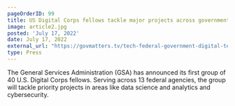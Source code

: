 ```yaml
---
pageOrderID: 99
title: US Digital Corps fellows tackle major projects across government
image: article2.jpg
posted: 'July 17, 2022'
date: July 17, 2022
external_url: "https://govmatters.tv/tech-federal-government-digital-technology-employees-code-data-cyber-computer-gsa-us-digital-corps-general-services-administration-david-zvenyach/"
type: Press
---
```


The General Services Administration (GSA) has announced its first group of 40 U.S. Digital Corps fellows. Serving across 13 federal agencies, the group will tackle priority projects in areas like data science and analytics and cybersecurity.